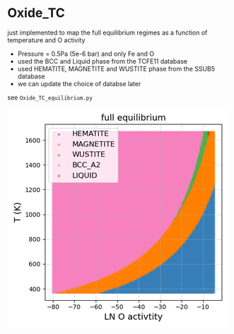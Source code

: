 # Oxide_TC

just implemented to map the full equilibrium regimes as a function of temperature and O activity

- Pressure = 0.5Pa (5e-6 bar) and only Fe and O
- used the BCC and Liquid phase from the TCFE11 database
- used HEMATITE, MAGNETITE and WUSTITE phase from the SSUB5 database
- we can update the choice of databse later

see `Oxide_TC_equilibrium.py`

![Oxide_TC_equilibrium](Oxide_TC_equilibrium.png)

